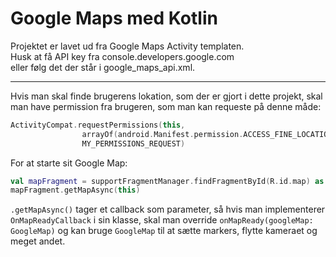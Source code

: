 # Google Maps med Kotlin
Projektet er lavet ud fra Google Maps Activity templaten.<br>
Husk at få API key fra console.developers.google.com<br>
eller følg det der står i google_maps_api.xml.<br>

---
Hvis man skal finde brugerens lokation, som der er gjort i dette projekt, skal man have permission fra brugeren, som man kan requeste på denne måde:
```kotlin
ActivityCompat.requestPermissions(this,
                arrayOf(android.Manifest.permission.ACCESS_FINE_LOCATION, android.Manifest.permission.ACCESS_COARSE_LOCATION),
                MY_PERMISSIONS_REQUEST)
```

For at starte sit Google Map:
```kotlin
val mapFragment = supportFragmentManager.findFragmentById(R.id.map) as SupportMapFragment
mapFragment.getMapAsync(this)
```
`.getMapAsync()` tager et callback som parameter, så hvis man implementerer `OnMapReadyCallback` i sin klasse, skal man override `onMapReady(googleMap: GoogleMap)` og kan bruge `GoogleMap` til at sætte markers, flytte kameraet og meget andet.
